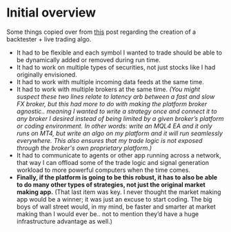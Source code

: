 # Initial overview
Some things copied over from [this](https://fxgears.com/index.php?threads/python-development-environment-jacks-technology-stack.1090/) post regarding the creation of a backtester + live trading algo. 
- It had to be flexible and each symbol I wanted to trade should be able to be dynamically added or removed during run time.
- It had to work on multiple types of securities, not just stocks like I had originally envisioned.
- It had to work with multiple incoming data feeds at the same time.
- It had to work with multiple brokers at the same time. _(You might suspect these two lines relate to latency arb between a fast and slow FX broker, but this had more to do with making the platform broker agnostic.. meaning I wanted to write a strategy once and connect it to any broker I desired instead of being limited by a given broker’s platform or coding environment. In other words: write an MQL4 EA and it only runs on MT4, but write an algo on my platform and it will run seamlessly everywhere. This also ensures that my trade logic is not exposed through the broker's own proprietary platform.)_
- It had to communicate to agents or other app running across a network, that way I can offload some of the trade logic and signal generation workload to more powerful computers when the time comes.
- **Finally, if the platform is going to be this robust, it has to also be able to do many other types of strategies, not just the original market making app.** (That last item was key. I never thought the market making app would be a winner; it was just an excuse to start coding. The big boys of wall street would, in my mind, be faster and smarter at market making than I would ever be.. not to mention they’d have a huge infrastructure advantage as well.)   

